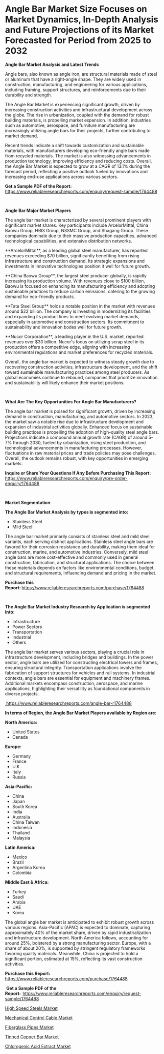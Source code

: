 <p><h1>Angle Bar Market Size Focuses on Market Dynamics, In-Depth Analysis and Future Projections of its Market Forecasted for Period from 2025 to 2032</h1></p><p><strong>Angle Bar Market Analysis and Latest Trends</strong></p>
<p><p>Angle bars, also known as angle iron, are structural materials made of steel or aluminum that have a right-angle shape. They are widely used in construction, manufacturing, and engineering for various applications, including framing, support structures, and reinforcements due to their durability and strength.</p><p>The Angle Bar Market is experiencing significant growth, driven by increasing construction activities and infrastructural development across the globe. The rise in urbanization, coupled with the demand for robust building materials, is propelling market expansion. In addition, industries such as automotive, aerospace, and furniture manufacturing are increasingly utilizing angle bars for their projects, further contributing to market demand.</p><p>Recent trends indicate a shift towards customization and sustainable materials, with manufacturers developing eco-friendly angle bars made from recycled materials. The market is also witnessing advancements in production technology, improving efficiency and reducing costs. Overall, the Angle Bar Market is expected to grow at a CAGR of 13.1% during the forecast period, reflecting a positive outlook fueled by innovations and increasing end-use applications across various sectors.</p></p>
<p><strong>Get a Sample PDF of the Report:&nbsp;</strong> <a href="https://www.reliableresearchreports.com/enquiry/request-sample/1764488?utm_campaign=102&utm_medium=2&utm_source=Github&utm_content=ia&utm_term=02042025&utm_id=angle-bar">https://www.reliableresearchreports.com/enquiry/request-sample/1764488</a></p>
<p>&nbsp;</p>
<p><strong>Angle Bar Major Market Players</strong></p>
<p><p>The angle bar market is characterized by several prominent players with significant market shares. Key participants include ArcelorMittal, China Baowu Group, HBIS Group, NSSMC Group, and Shagang Group. These companies dominate due to their massive production capacities, advanced technological capabilities, and extensive distribution networks.</p><p>**ArcelorMittal**, as a leading global steel manufacturer, has reported revenues exceeding $70 billion, significantly benefiting from rising infrastructure and construction demand. Its strategic expansions and investments in innovative technologies position it well for future growth.</p><p>**China Baowu Group**, the largest steel producer globally, is rapidly increasing its production volume. With revenues close to $100 billion, Baowu is focused on enhancing its manufacturing efficiency and adopting sustainable practices to reduce carbon emissions, catering to the growing demand for eco-friendly products.</p><p>**Tata Steel Group** holds a notable position in the market with revenues around $22 billion. The company is investing in modernizing its facilities and expanding its product lines to meet evolving market demands, especially in automotive and construction sectors. Its commitment to sustainability and innovation bodes well for future growth.</p><p>**Nucor Corporation**, a leading player in the U.S. market, reported revenues over $30 billion. Nucor's focus on utilizing scrap steel in its production offers a competitive edge, aligning with increasing environmental regulations and market preferences for recycled materials.</p><p>Overall, the angle bar market is expected to witness steady growth due to recovering construction activities, infrastructure development, and the shift toward sustainable manufacturing practices among steel producers. As global economies continue to rebound, companies that prioritize innovation and sustainability will likely enhance their market positions.</p></p>
<p>&nbsp;</p>
<p><strong>What Are The Key Opportunities For Angle Bar Manufacturers?</strong></p>
<p><p>The angle bar market is poised for significant growth, driven by increasing demand in construction, manufacturing, and automotive sectors. In 2023, the market saw a notable rise due to infrastructure development and expansion of industrial activities globally. Enhanced focus on sustainable building practices is propelling the adoption of high-quality steel angle bars. Projections indicate a compound annual growth rate (CAGR) of around 5-7% through 2030, fueled by urbanization, rising steel production, and technological advancements in manufacturing processes. However, fluctuations in raw material prices and trade policies may pose challenges. Overall, the outlook remains robust, with key opportunities in emerging markets.</p></p>
<p><strong>Inquire or Share Your Questions If Any Before Purchasing This Report:</strong> <a href="https://www.reliableresearchreports.com/enquiry/pre-order-enquiry/1764488?utm_campaign=102&utm_medium=2&utm_source=Github&utm_content=ia&utm_term=02042025&utm_id=angle-bar">https://www.reliableresearchreports.com/enquiry/pre-order-enquiry/1764488</a></p>
<p>&nbsp;</p>
<p><strong>Market Segmentation</strong></p>
<p><strong>The Angle Bar Market Analysis by types is segmented into:</strong></p>
<p><ul><li>Stainless Steel</li><li>Mild Steel</li></ul></p>
<p><p>The angle bar market primarily consists of stainless steel and mild steel variants, each serving distinct applications. Stainless steel angle bars are favored for their corrosion resistance and durability, making them ideal for construction, marine, and automotive industries. Conversely, mild steel angle bars are more cost-effective and commonly used in general construction, fabrication, and structural applications. The choice between these materials depends on factors like environmental conditions, budget, and structural requirements, influencing demand and pricing in the market.</p></p>
<p><strong>Purchase this Report:&nbsp;</strong><a href="https://www.reliableresearchreports.com/purchase/1764488?utm_campaign=102&utm_medium=2&utm_source=Github&utm_content=ia&utm_term=02042025&utm_id=angle-bar">https://www.reliableresearchreports.com/purchase/1764488</a></p>
<p>&nbsp;</p>
<p><strong>The Angle Bar Market Industry Research by Application is segmented into:</strong></p>
<p><ul><li>Infrastructure</li><li>Power Sectors</li><li>Transportation</li><li>Industrial</li><li>Others</li></ul></p>
<p><p>The angle bar market serves various sectors, playing a crucial role in infrastructure development, including bridges and buildings. In the power sector, angle bars are utilized for constructing electrical towers and frames, ensuring structural integrity. Transportation applications involve the fabrication of support structures for vehicles and rail systems. In industrial contexts, angle bars are essential for equipment and machinery frames. Additional markets encompass construction, aerospace, and marine applications, highlighting their versatility as foundational components in diverse projects.</p></p>
<p><a href="https://www.reliableresearchreports.com/angle-bar-r1764488?utm_campaign=102&utm_medium=2&utm_source=Github&utm_content=ia&utm_term=02042025&utm_id=angle-bar">&nbsp;https://www.reliableresearchreports.com/angle-bar-r1764488</a></p>
<p><strong>In terms of Region, the Angle Bar Market Players available by Region are:</strong></p>
<p>
    <p> <strong> North America: </strong>
        <ul>
            <li>United States</li>
            <li>Canada</li>
        </ul>
        </p> 
    <p> <strong> Europe: </strong>
        <ul>
            <li>Germany</li>
            <li>France</li>
            <li>U.K.</li>
            <li>Italy</li>
            <li>Russia</li>
        </ul>
        </p> 
    <p> <strong> Asia-Pacific: </strong>
        <ul>
            <li>China</li>
            <li>Japan</li>
            <li>South Korea</li>
            <li>India</li>
            <li>Australia</li>
            <li>China Taiwan</li>
            <li>Indonesia</li>
            <li>Thailand</li>
            <li>Malaysia</li>
        </ul>
        </p> 
    <p> <strong> Latin America: </strong>
        <ul>
            <li>Mexico</li>
            <li>Brazil</li>
            <li>Argentina Korea</li>
            <li>Colombia</li>
        </ul>
        </p> 
    <p> <strong> Middle East & Africa: </strong>
        <ul>
            <li>Turkey</li>
            <li>Saudi</li>
            <li>Arabia</li>
            <li>UAE</li>
            <li>Korea</li>
        </ul>
    </p>
    </p>
<p><p>The global angle bar market is anticipated to exhibit robust growth across various regions. Asia-Pacific (APAC) is expected to dominate, capturing approximately 40% of the market share, driven by rapid industrialization and infrastructure development. North America follows, accounting for around 25%, bolstered by a strong manufacturing sector. Europe, with a share of about 20%, is supported by stringent regulatory frameworks favoring quality materials. Meanwhile, China is projected to hold a significant portion, estimated at 15%, reflecting its vast construction activities.</p></p>
<p><strong>Purchase this Report: </strong><a href="https://www.reliableresearchreports.com/purchase/1764488?utm_campaign=102&utm_medium=2&utm_source=Github&utm_content=ia&utm_term=02042025&utm_id=angle-bar">https://www.reliableresearchreports.com/purchase/1764488</a></p>
<p>&nbsp;<strong>Get a Sample PDF of the Report:&nbsp;&nbsp;</strong><a href="https://www.reliableresearchreports.com/enquiry/request-sample/1764488?utm_campaign=102&utm_medium=2&utm_source=Github&utm_content=ia&utm_term=02042025&utm_id=angle-bar">https://www.reliableresearchreports.com/enquiry/request-sample/1764488</a></p>
<p><strong></strong></p>
<p><p><a href="https://github.com/gasikcalbos8/Market-Research-Report-List-1/blob/main/high-speed-steels-market.md?utm_campaign=102&utm_medium=2&utm_source=Github&utm_content=ia&utm_term=02042025&utm_id=angle-bar">High Speed Steels Market</a></p><p><a href="https://github.com/cevelilozano93/Market-Research-Report-List-1/blob/main/mechanical-control-cable-market.md?utm_campaign=102&utm_medium=2&utm_source=Github&utm_content=ia&utm_term=02042025&utm_id=angle-bar">Mechanical Control Cable Market</a></p><p><a href="https://github.com/vaduzunny/Market-Research-Report-List-1/blob/main/fiberglass-pipes-market.md?utm_campaign=102&utm_medium=2&utm_source=Github&utm_content=ia&utm_term=02042025&utm_id=angle-bar">Fiberglass Pipes Market</a></p><p><a href="https://github.com/dringmurza6r/Market-Research-Report-List-1/blob/main/tinned-copper-bar-market.md?utm_campaign=102&utm_medium=2&utm_source=Github&utm_content=ia&utm_term=02042025&utm_id=angle-bar">Tinned Copper Bar Market</a></p><p><a href="https://github.com/ubavicachida/Market-Research-Report-List-1/blob/main/chlorogenic-acid-extract-market.md?utm_campaign=102&utm_medium=2&utm_source=Github&utm_content=ia&utm_term=02042025&utm_id=angle-bar">Chlorogenic Acid Extract Market</a></p></p>